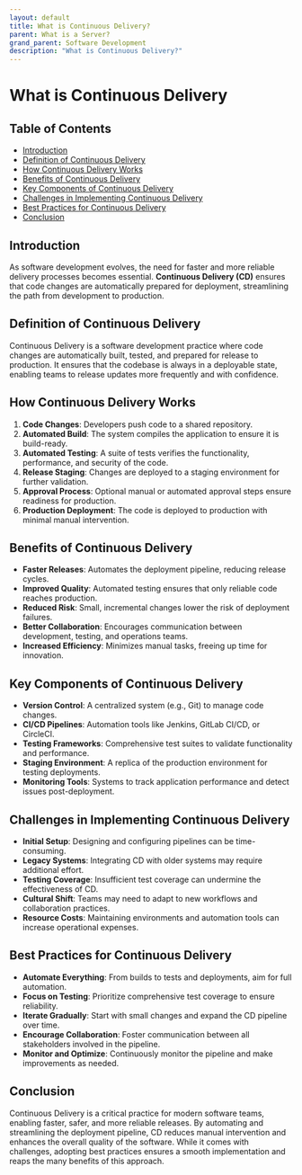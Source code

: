 ```yaml
---
layout: default
title: What is Continuous Delivery?
parent: What is a Server?
grand_parent: Software Development
description: "What is Continuous Delivery?"
---
```


# What is Continuous Delivery

## Table of Contents

- [Introduction](#introduction)
- [Definition of Continuous Delivery](#definition-of-continuous-delivery)
- [How Continuous Delivery Works](#how-continuous-delivery-works)
- [Benefits of Continuous Delivery](#benefits-of-continuous-delivery)
- [Key Components of Continuous Delivery](#key-components-of-continuous-delivery)
- [Challenges in Implementing Continuous Delivery](#challenges-in-implementing-continuous-delivery)
- [Best Practices for Continuous Delivery](#best-practices-for-continuous-delivery)
- [Conclusion](#conclusion)

## Introduction

As software development evolves, the need for faster and more reliable delivery processes becomes essential.
**Continuous Delivery (CD)** ensures that code changes are automatically prepared for deployment, streamlining the path
from development to production.

## Definition of Continuous Delivery

Continuous Delivery is a software development practice where code changes are automatically built, tested, and prepared
for release to production. It ensures that the codebase is always in a deployable state, enabling teams to release
updates more frequently and with confidence.

## How Continuous Delivery Works

1. **Code Changes**: Developers push code to a shared repository.
2. **Automated Build**: The system compiles the application to ensure it is build-ready.
3. **Automated Testing**: A suite of tests verifies the functionality, performance, and security of the code.
4. **Release Staging**: Changes are deployed to a staging environment for further validation.
5. **Approval Process**: Optional manual or automated approval steps ensure readiness for production.
6. **Production Deployment**: The code is deployed to production with minimal manual intervention.

## Benefits of Continuous Delivery

- **Faster Releases**: Automates the deployment pipeline, reducing release cycles.
- **Improved Quality**: Automated testing ensures that only reliable code reaches production.
- **Reduced Risk**: Small, incremental changes lower the risk of deployment failures.
- **Better Collaboration**: Encourages communication between development, testing, and operations teams.
- **Increased Efficiency**: Minimizes manual tasks, freeing up time for innovation.

## Key Components of Continuous Delivery

- **Version Control**: A centralized system (e.g., Git) to manage code changes.
- **CI/CD Pipelines**: Automation tools like Jenkins, GitLab CI/CD, or CircleCI.
- **Testing Frameworks**: Comprehensive test suites to validate functionality and performance.
- **Staging Environment**: A replica of the production environment for testing deployments.
- **Monitoring Tools**: Systems to track application performance and detect issues post-deployment.

## Challenges in Implementing Continuous Delivery

- **Initial Setup**: Designing and configuring pipelines can be time-consuming.
- **Legacy Systems**: Integrating CD with older systems may require additional effort.
- **Testing Coverage**: Insufficient test coverage can undermine the effectiveness of CD.
- **Cultural Shift**: Teams may need to adapt to new workflows and collaboration practices.
- **Resource Costs**: Maintaining environments and automation tools can increase operational expenses.

## Best Practices for Continuous Delivery

- **Automate Everything**: From builds to tests and deployments, aim for full automation.
- **Focus on Testing**: Prioritize comprehensive test coverage to ensure reliability.
- **Iterate Gradually**: Start with small changes and expand the CD pipeline over time.
- **Encourage Collaboration**: Foster communication between all stakeholders involved in the pipeline.
- **Monitor and Optimize**: Continuously monitor the pipeline and make improvements as needed.

## Conclusion

Continuous Delivery is a critical practice for modern software teams, enabling faster, safer, and more reliable
releases. By automating and streamlining the deployment pipeline, CD reduces manual intervention and enhances the
overall quality of the software. While it comes with challenges, adopting best practices ensures a smooth implementation
and reaps the many benefits of this approach.

